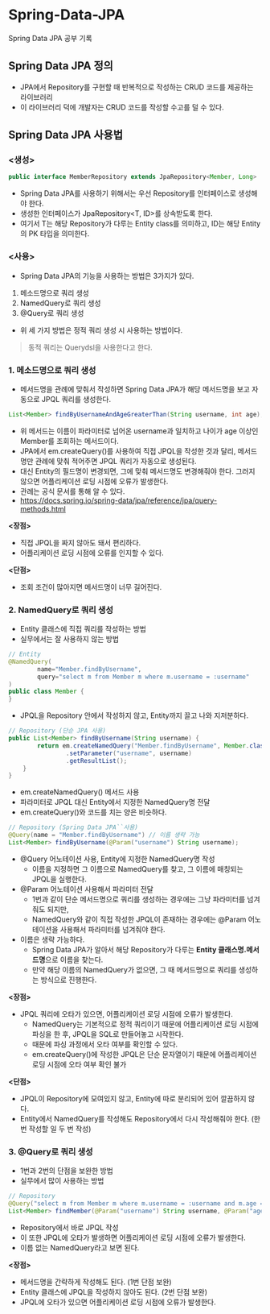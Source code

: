 # Spring-Data-JPA
Spring Data JPA 공부 기록


## Spring Data JPA 정의
- JPA에서 Repository를 구현할 때 반복적으로 작성하는 CRUD 코드를 제공하는 라이브러리
- 이 라이브러리 덕에 개발자는 CRUD 코드를 작성할 수고를 덜 수 있다.

## Spring Data JPA 사용법
### <생성>
```java
public interface MemberRepository extends JpaRepository<Member, Long>
```
- Spring Data JPA를 사용하기 위해서는 우선 Repository를 인터페이스로 생성해야 한다.
- 생성한 인터페이스가 JpaRepository<T, ID>를 상속받도록 한다.
- 여기서 T는 해당 Repository가 다루는 Entity class를 의미하고, ID는 해당 Entity의 PK 타입을 의미한다.

### <사용>
- Spring Data JPA의 기능을 사용하는 방법은 3가지가 있다.
1. 메소드명으로 쿼리 생성
2. NamedQuery로 쿼리 생성
3. @Query로 쿼리 생성
- 위 세 가지 방법은 정적 쿼리 생성 시 사용하는 방법이다.
> 동적 쿼리는 Querydsl을 사용한다고 한다.


### 1. 메소드명으로 쿼리 생성
- 메서드명을 관례에 맞춰서 작성하면 Spring Data JPA가 해당 메서드명을 보고 자동으로 JPQL 쿼리를 생성한다.
```java
List<Member> findByUsernameAndAgeGreaterThan(String username, int age);
```
- 위 메서드는 이름이 파라미터로 넘어온 username과 일치하고 나이가 age 이상인 Member를 조회하는 메서드이다.
- JPA에서 em.createQuery()를 사용하여 직접 JPQL을 작성한 것과 달리, 메서드명만 관례에 맞춰 적어주면 JPQL 쿼리가 자동으로 생성된다.
- 대신 Entity의 필드명이 변경되면, 그에 맞춰 메서드명도 변경해줘야 한다. 그러지 않으면 어플리케이션 로딩 시점에 오류가 발생한다.
- 관례는 공식 문서를 통해 알 수 있다.
- https://docs.spring.io/spring-data/jpa/reference/jpa/query-methods.html

**<장점>**
<br>
- 직접 JPQL을 짜지 않아도 돼서 편리하다.
- 어플리케이션 로딩 시점에 오류를 인지할 수 있다.

**<단점>**
<br>
- 조회 조건이 많아지면 메서드명이 너무 길어진다.


### 2. NamedQuery로 쿼리 생성
- Entity 클래스에 직접 쿼리를 작성하는 방법
- 실무에서는 잘 사용하지 않는 방법
```java
// Entity
@NamedQuery(
        name="Member.findByUsername",
        query="select m from Member m where m.username = :username"
)
public class Member {
}
```
- JPQL을 Repository 안에서 작성하지 않고, Entity까지 끌고 나와 지저분하다.
```java
// Repository (단순 JPA 사용)
public List<Member> findByUsername(String username) {
        return em.createNamedQuery("Member.findByUsername", Member.class)
                .setParameter("username", username)
                .getResultList();
    }
}
```
- em.createNamedQuery() 메서드 사용
- 파라미터로 JPQL 대신 Entity에서 지정한 NamedQuery명 전달
- em.createQuery()와 코드를 치는 양은 비슷하다.
```java
// Repository (Spring Data JPA``사용)
@Query(name = "Member.findByUsername") // 이름 생략 가능
List<Member> findByUsername(@Param("username") String username);
```
- @Query 어노테이션 사용, Entity에 지정한 NamedQuery명 작성
  - 이름을 지정하면 그 이름으로 NamedQuery를 찾고, 그 이름에 매칭되는 JPQL을 실행한다.
- @Param 어노테이션 사용해서 파라미터 전달
  - 1번과 같이 단순 메서드명으로 쿼리를 생성하는 경우에는 그냥 파라미터를 넘겨줘도 되지만,
  - NamedQuery와 같이 직접 작성한 JPQL이 존재하는 경우에는 @Param 어노테이션을 사용해서 파라미터를 넘겨줘야 한다.
- 이름은 생략 가능하다.
  - Spring Data JPA가 알아서 해당 Repository가 다루는 **Entity 클래스명.메서드명**으로 이름을 찾는다.
  - 만약 해당 이름의 NamedQuery가 없으면, 그 때 메서드명으로 쿼리를 생성하는 방식으로 진행한다.

**<장점>**
<br>
- JPQL 쿼리에 오타가 있으면, 어플리케이션 로딩 시점에 오류가 발생한다.
  - NamedQuery는 기본적으로 정적 쿼리이기 때문에 어플리케이션 로딩 시점에 파싱을 한 후, JPQL을 SQL로 만들어놓고 시작한다.
  - 때문에 파싱 과정에서 오타 여부를 확인할 수 있다.
  - em.createQuery()에 작성한 JPQL은 단순 문자열이기 때문에 어플리케이션 로딩 시점에 오타 여부 확인 불가

**<단점>**
<br>
- JPQL이 Repository에 모여있지 않고, Entity에 따로 분리되어 있어 깔끔하지 않다.
- Entity에서 NamedQuery를 작성해도 Repository에서 다시 작성해줘야 한다. (한 번 작성할 일 두 번 작성)

### 3. @Query로 쿼리 생성
- 1번과 2번의 단점을 보완한 방법
- 실무에서 많이 사용하는 방법
```java
// Repository
@Query("select m from Member m where m.username = :username and m.age = :age")
List<Member> findMember(@Param("username") String username, @Param("age")
```
- Repository에서 바로 JPQL 작성
- 이 또한 JPQL에 오타가 발생하면 어플리케이션 로딩 시점에 오류가 발생한다.
- 이름 없는 NamedQuery라고 보면 된다.

**<장점>**
<br>
- 메서드명을 간략하게 작성해도 된다. (1번 단점 보완)
- Entity 클래스에 JPQL을 작성하지 않아도 된다. (2번 단점 보완)
- JPQL에 오타가 있으면 어플리케이션 로딩 시점에 오류가 발생한다.
